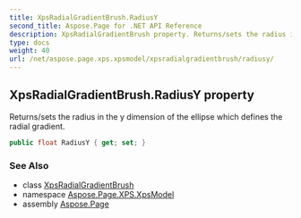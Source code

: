 ```yaml
---
title: XpsRadialGradientBrush.RadiusY
second_title: Aspose.Page for .NET API Reference
description: XpsRadialGradientBrush property. Returns/sets the radius in the y dimension of the ellipse which defines the radial gradient
type: docs
weight: 40
url: /net/aspose.page.xps.xpsmodel/xpsradialgradientbrush/radiusy/
---
```

## XpsRadialGradientBrush.RadiusY property

Returns/sets the radius in the y dimension of the ellipse which defines the radial gradient.

```csharp
public float RadiusY { get; set; }
```

### See Also

* class [XpsRadialGradientBrush](../)
* namespace [Aspose.Page.XPS.XpsModel](../../xpsradialgradientbrush/)
* assembly [Aspose.Page](../../../)


